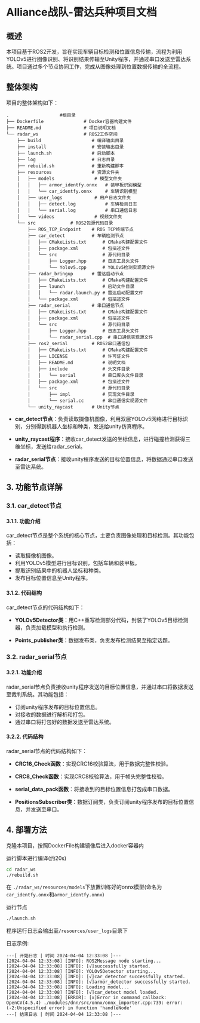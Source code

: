 # Alliance战队-雷达兵种项目文档 

## 概述

本项目基于ROS2开发，旨在实现车辆目标检测和位置信息传输，流程为利用YOLOv5进行图像识别、将识别结果传输至Unity程序，并通过串口发送至雷达系统。项目通过多个节点协同工作，完成从图像处理到位置数据传输的全流程。

## 整体架构

项目的整体架构如下：

```
.                   #根目录
├── Dockerfile               # Docker容器构建文件
├── README.md                # 项目说明文档
└── radar_ws                 # ROS2工作空间
    ├── build                   # 编译输出目录
    ├── install                 # 安装输出目录
    ├── launch.sh               # 启动脚本
    ├── log                     # 日志目录
    ├── rebuild.sh              # 重新构建脚本
    ├── resources               # 资源文件夹
    │   ├── models               # 模型文件夹
    │   │   ├── armor_identfy.onnx   # 装甲板识别模型
    │   │   └── car_identfy.onnx     # 车辆识别模型
    │   ├── user_logs            # 用户日志文件夹
    │   │   ├── detect.log           # 车辆检测日志
    │   │   └── serial.log           # 串口通信日志
    │   └── videos               # 视频文件夹
    └── src             # ROS2包源代码目录
        ├── ROS_TCP_Endpoint    # ROS TCP终端节点
        ├── car_detect          # 车辆检测节点
        │   ├── CMakeLists.txt      # CMake构建配置文件
        │   ├── package.xml         # 包描述文件
        │   └── src                 # 源代码目录
        │       ├── Logger.hpp      # 日志工具头文件
        │       └── Yolov5.cpp      # YOLOv5检测实现源文件
        ├── radar_bringup       # 雷达启动节点
        │   ├── CMakeLists.txt      # CMake构建配置文件
        │   ├── launch              # 启动文件目录
        │   │   └── radar.launch.py # 雷达启动配置文件
        │   └── package.xml         # 包描述文件
        ├── radar_serial        # 串口通信节点
        │   ├── CMakeLists.txt      # CMake构建配置文件
        │   ├── package.xml         # 包描述文件
        │   └── src                 # 源代码目录
        │       ├── Logger.hpp      # 日志工具头文件
        │       └── radar_serial.cpp  # 串口通信实现源文件
        ├── ros2_serial         # ROS2串口通信包
        │   ├── CMakeLists.txt      # CMake构建配置文件
        │   ├── LICENSE             # 许可证文件
        │   ├── README.md           # 说明文档
        │   ├── include             # 头文件目录
        │   │   └── serial          # 串口库头文件目录
        │   ├── package.xml         # 包描述文件
        │   └── src                 # 源代码目录
        │       ├── impl            # 实现文件目录
        │       └── serial.cc       # 串口通信实现源文件
        └── unity_raycast       # Unity节点

```

- **car_detect节点**：负责读取摄像机图像，利用双层YOLOv5网络进行目标识别，分别得到机器人坐标和种类，发送给unity仿真程序。
  
- **unity_raycast程序**：接收car_detect发送的坐标信息，进行碰撞检测获得三维坐标，发送给radar_serial。

- **radar_serial节点**：接收unity程序发送的目标位置信息，将数据通过串口发送至雷达系统。

## 3. 功能节点详解

### 3.1. car_detect节点

#### 3.1.1. 功能介绍

car_detect节点是整个系统的核心节点，主要负责图像处理和目标检测。其功能包括：

- 读取摄像机图像。
- 利用YOLOv5模型进行目标识别，包括车辆和装甲板。
- 提取识别结果中的机器人坐标和种类。
- 发布目标位置信息至Unity程序。

#### 3.1.2. 代码结构

car_detect节点的代码结构如下：

- **YOLOv5Detector类**：用C++重写检测部分代码，封装了YOLOv5目标检测器，负责加载模型和执行检测。
  
- **Points_publisher类**：数据发布类，负责发布检测结果至指定话题。

### 3.2. radar_serial节点

#### 3.2.1. 功能介绍

radar_serial节点负责接收unity程序发送的目标位置信息，并通过串口将数据发送至裁判系统。其功能包括：

- 订阅unity程序发布的目标位置信息。
- 对接收的数据进行解析和打包。
- 通过串口将打包好的数据发送至雷达系统。

#### 3.2.2. 代码结构

radar_serial节点的代码结构如下：

- **CRC16_Check函数**：实现CRC16校验算法，用于数据完整性校验。
  
- **CRC8_Check函数**：实现CRC8校验算法，用于帧头完整性校验。

- **serial_data_pack函数**：将接收到的目标位置信息打包成串口数据。

- **PositionsSubscriber类**：数据订阅类，负责订阅unity程序发布的目标位置信息，并发送至串口。

## 4. 部署方法

克隆本项目，按照DockerFile构建镜像后进入docker容器内

运行脚本进行编译(约20s)
```zsh
cd radar_ws
./rebuild.sh
```

在 ```./radar_ws/resources/models```下放置训练好的onnx模型(命名为```car_identfy.onnx```和```armor_identfy.onnx```)


运行节点
```zsh
./launch.sh
```

程序运行日志会输出至```/resources/user_logs```目录下

日志示例:
```
---[ 开始日志 | 时间 2024-04-04 12:33:08 ]---
[2024-04-04 12:33:08] [INFO]: ROS2Message node starting...
[2024-04-04 12:33:08] [INFO]: [√]successfully started.
[2024-04-04 12:33:08] [INFO]: YOLOv5Detector starting...
[2024-04-04 12:33:08] [INFO]: [√]car_detector successfully started.
[2024-04-04 12:33:08] [INFO]: [√]armor_detector successfully started.
[2024-04-04 12:33:08] [INFO]: Loading model...
[2024-04-04 12:33:08] [INFO]: [√]car_detect model loaded.
[2024-04-04 12:33:08] [ERROR]: [x]Error in command_callback: OpenCV(4.5.4) ./modules/dnn/src/onnx/onnx_importer.cpp:739: error: (-2:Unspecified error) in function 'handleNode'
---[ 结束日志 | 时间 2024-04-04 12:33:08 ]---
```



